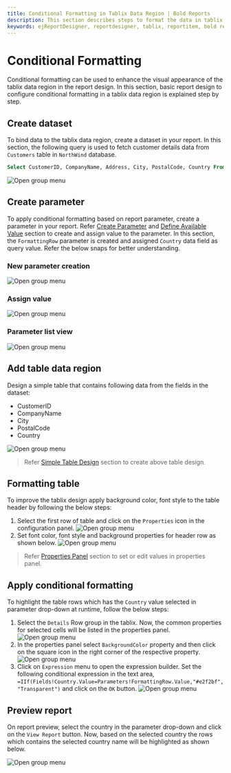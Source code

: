 ```yaml
---
title: Conditional Formatting in Tablix Data Region | Bold Reports
description: This section describes steps to format the data in tablix data region to enhance its visual appearance in Bold Report Designer
keywords: ejReportDesigner, reportdesigner, tablix, reportitem, bold reports, documentation, help, ej, user guide, demo, samples, bold reports, bold reporting
---
```


# Conditional Formatting

Conditional formatting can be used to enhance the visual appearance of the tablix data region in the report design. In this section, basic report design to configure conditional formatting in a tablix data region is explained step by step.

## Create dataset

To bind data to the tablix data region, create a dataset in your report. In this section, the following query is used to fetch customer details data from `Customers` table in `NorthWind` database.

```sql
Select CustomerID, CompanyName, Address, City, PostalCode, Country From Customers
```

![Open group menu](/static/assets/on-premise/images/report-designer/report-items/tablix-conditional-formatting/dataset-list-view.png)

## Create parameter

To apply conditional formatting based on report parameter, create a parameter in your report. Refer [Create Parameter](/designer-guide/report-designer/report-parameters/add/#create-parameter) and [Define Available Value](/designer-guide/report-designer/report-parameters/define-available-values-for-parameter/#query-values) section to create and assign value to the parameter. In this section, the `FormattingRow` parameter is created and assigned `Country` data field as query value. Refer the below snaps for better understanding.
### New parameter creation

![Open group menu](/static/assets/on-premise/images/report-designer/report-items/tablix-conditional-formatting/parameter-creation-panel.png)

### Assign value

![Open group menu](/static/assets/on-premise/images/report-designer/report-items/tablix-conditional-formatting/assign-available-value.png)

### Parameter list view

![Open group menu](/static/assets/on-premise/images/report-designer/report-items/tablix-conditional-formatting/parameter-list-view.png)

## Add table data region

Design a simple table that contains following data from the fields in the dataset:

* CustomerID
* CompanyName
* City
* PostalCode
* Country

![Open group menu](/static/assets/on-premise/images/report-designer/report-items/tablix-conditional-formatting/initial-design.png)

> Refer [Simple Table Design](/designer-guide/report-designer/report-items/tablix/design-ssrs-rdl-report-using-table/) section to create above table design.
## Formatting table

To improve the tablix design apply background color, font style to the table header by following the below steps:

1. Select the first row of table and click on the `Properties` icon in the configuration panel.
![Open group menu](/static/assets/on-premise/images/report-designer/report-items/tablix-conditional-formatting/set-cell-properties.png)
2. Set font color, font style and background properties for header row as shown below.
![Open group menu](/static/assets/on-premise/images/report-designer/report-items/tablix-conditional-formatting/set-cell-properties-output.png)

> Refer [Properties Panel](/designer-guide/report-designer/compose-report/properties-panel/) section to set or edit values in properties panel.
## Apply conditional formatting

To highlight the table rows which has the `Country` value selected in parameter drop-down at runtime, follow the below steps:

1. Select the `Details` Row group in the tablix. Now, the common properties for selected cells will be listed in the properties panel.
![Open group menu](/static/assets/on-premise/images/report-designer/report-items/tablix-conditional-formatting/select-details-group.png)
2. In the properties panel select `BackgroundColor` property and then click on the square icon in the right corner of the respective property.
![Open group menu](/static/assets/on-premise/images/report-designer/report-items/tablix-conditional-formatting/open-expression-menu-in-background-color-property.png)
3. Click on `Expression` menu to open the expression builder. Set the following conditional expression in the text area, `=IIf(Fields!Country.Value=Parameters!FormattingRow.Value,"#e2f2bf","Transparent")` and click on the `OK` button.
![Open group menu](/static/assets/on-premise/images/report-designer/report-items/tablix-conditional-formatting/set-condition-for-background-property.png)

## Preview report

On report preview, select the country in the parameter drop-down and click on the `View Report` button. Now, based on the selected country the rows which contains the selected country name will be highlighted as shown below.

![Open group menu](/static/assets/on-premise/images/report-designer/report-items/tablix-conditional-formatting/conditional-fomatting-output.png)